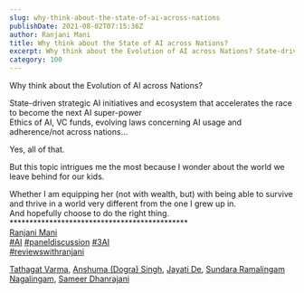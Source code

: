 ```yaml
---
slug: why-think-about-the-state-of-ai-across-nations
publishDate: 2021-08-02T07:15:36Z
author: Ranjani Mani
title: Why think about the State of AI across Nations? 
excerpt: Why think about the Evolution of AI across Nations? State-driven strategic AI initiatives and ecosystem that accelerates the race to become the next AI super-powerEthics of AI, VC funds, evolving laws concerning AI usage and adherence/not across nations ... 
category: 100
---
```


Why think about the Evolution of AI across Nations?  
  
State-driven strategic AI initiatives and ecosystem that accelerates the race to become the next AI super-power  
Ethics of AI, VC funds, evolving laws concerning AI usage and adherence/not across nations…  
  
Yes, all of that.  
  
But this topic intrigues me the most because I wonder about the world we leave behind for our kids.  
  
Whether I am equipping her (not with wealth, but) with being able to survive and thrive in a world very different from the one I grew up in.  
And hopefully choose to do the right thing.  
\*\*\*\*\*\*\*\*\*\*\*\*\*\*\*\*\*\*\*\*\*\*\*\*\*\*\*\*\*\*\*\*\*\*\*\*\*\*\*\*\*\*\*\*\*  
[Ranjani Mani](https://www.linkedin.com/in/ACoAAAJIsPgBPvMBMninhMqM-rfOAQgdirEW63k)  
[#AI](https://www.linkedin.com/feed/hashtag/?keywords=ai&highlightedUpdateUrns=urn%3Ali%3Aactivity%3A6826736635112239104) [#paneldiscussion](https://www.linkedin.com/feed/hashtag/?keywords=paneldiscussion&highlightedUpdateUrns=urn%3Ali%3Aactivity%3A6826736635112239104&lipi=urn%3Ali%3Apage%3Ad%5Fflagship3%5Fdetail%5Fbase%3BcYQxwOyBS3yWgBT32q3n1Q%3D%3D) [#3AI](https://www.linkedin.com/feed/hashtag/?keywords=3ai&highlightedUpdateUrns=urn%3Ali%3Aactivity%3A6826736635112239104)  
[#reviewswithranjani](https://www.linkedin.com/feed/hashtag/?keywords=reviewswithranjani&highlightedUpdateUrns=urn%3Ali%3Aactivity%3A6826736635112239104)  
  
[Tathagat Varma](https://www.linkedin.com/in/ACoAAAA3LYwBc6wnTI5z--QGOwRXb9Go6py9TbA), [Anshuma (Dogra) Singh](https://www.linkedin.com/in/ACoAAAGrYl4Bb7wGbyg%5FJJL6k%5FOgRPAG32LPBxw), [Jayati De](https://www.linkedin.com/in/ACoAAACCWRUBpYKYH-qVwk067NiztyiwYyeFXD4), [Sundara Ramalingam Nagalingam](https://www.linkedin.com/in/ACoAAAwBLHEBe0CgF-V1mGCvakLsENxuIwD433g), [Sameer Dhanrajani](https://www.linkedin.com/in/ACoAAABThM4BBkzCIkMI5Om3DW50XOq%5FH7Wa3Tw)